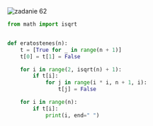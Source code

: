 <picture>
  <source srcset="../../srt/zbior_zadan/62.png" media="(prefers-color-scheme: light)">
  <source srcset="../../srt/zbior_zadan/black_62.png" media="(prefers-color-scheme: dark)">
  <img src="../../srt/zbior_zadan/black_62.png" alt="zadanie 62">
</picture>

```python
from math import isqrt


def eratostenes(n):
    t = [True for _ in range(n + 1)]
    t[0] = t[1] = False

    for i in range(2, isqrt(n) + 1):
        if t[i]:
            for j in range(i * i, n + 1, i):
                t[j] = False

    for i in range(n):
        if t[i]:
            print(i, end=" ")



```

